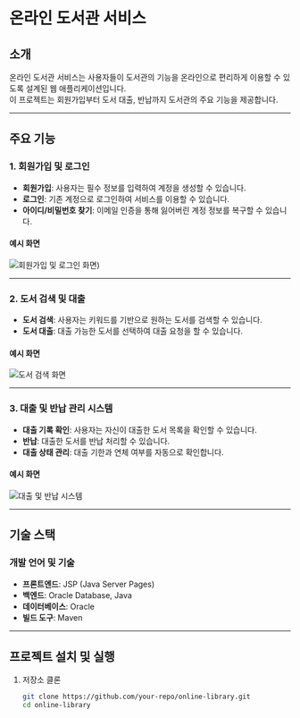 # 온라인 도서관 서비스

## 소개
온라인 도서관 서비스는 사용자들이 도서관의 기능을 온라인으로 편리하게 이용할 수 있도록 설계된 웹 애플리케이션입니다.  
이 프로젝트는 회원가입부터 도서 대출, 반납까지 도서관의 주요 기능을 제공합니다.

---

## 주요 기능

### 1. 회원가입 및 로그인
- **회원가입**: 사용자는 필수 정보를 입력하여 계정을 생성할 수 있습니다.
- **로그인**: 기존 계정으로 로그인하여 서비스를 이용할 수 있습니다.
- **아이디/비밀번호 찾기**: 이메일 인증을 통해 잃어버린 계정 정보를 복구할 수 있습니다.  

#### 예시 화면
![회원가입 및 로그인 화면]([./images/signup_login.png))

---

### 2. 도서 검색 및 대출
- **도서 검색**: 사용자는 키워드를 기반으로 원하는 도서를 검색할 수 있습니다.
- **도서 대출**: 대출 가능한 도서를 선택하여 대출 요청을 할 수 있습니다.  

#### 예시 화면
![도서 검색 화면](./images/book_search.png)

---

### 3. 대출 및 반납 관리 시스템
- **대출 기록 확인**: 사용자는 자신이 대출한 도서 목록을 확인할 수 있습니다.
- **반납**: 대출한 도서를 반납 처리할 수 있습니다.
- **대출 상태 관리**: 대출 기한과 연체 여부를 자동으로 확인합니다.

#### 예시 화면
![대출 및 반납 시스템](./images/loan_return.png)

---

## 기술 스택

### 개발 언어 및 기술
- **프론트엔드**: JSP (Java Server Pages)
- **백엔드**: Oracle Database, Java
- **데이터베이스**: Oracle
- **빌드 도구**: Maven

---

## 프로젝트 설치 및 실행

1. 저장소 클론  
   ```bash
   git clone https://github.com/your-repo/online-library.git
   cd online-library
